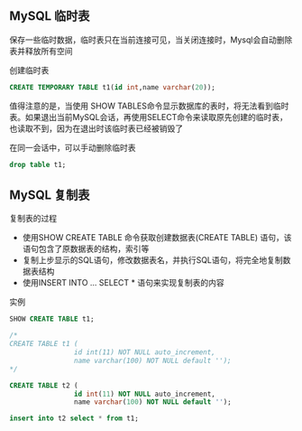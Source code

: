 ## MySQL 临时表

保存一些临时数据，临时表只在当前连接可见，当关闭连接时，Mysql会自动删除表并释放所有空间

创建临时表

```sql
CREATE TEMPORARY TABLE t1(id int,name varchar(20));
```

值得注意的是，当使用 SHOW TABLES命令显示数据库的表时，将无法看到临时表。如果退出当前MySQL会话，再使用SELECT命令来读取原先创建的临时表，也读取不到，因为在退出时该临时表已经被销毁了

在同一会话中，可以手动删除临时表

```sql
drop table t1;
```

## MySQL 复制表

复制表的过程

- 使用SHOW CREATE TABLE 命令获取创建数据表(CREATE TABLE) 语句，该语句包含了原数据表的结构，索引等
- 复制上步显示的SQL语句，修改数据表名，并执行SQL语句，将完全地复制数据表结构
- 使用INSERT INTO ... SELECT * 语句来实现复制表的内容

实例

```sql
SHOW CREATE TABLE t1;

/*
CREATE TABLE t1 (
				id int(11) NOT NULL auto_increment,
				name varchar(100) NOT NULL default '');
*/

CREATE TABLE t2 (
    			id int(11) NOT NULL auto_increment,
				name varchar(100) NOT NULL default '');

insert into t2 select * from t1;
```

